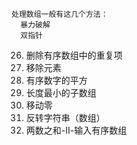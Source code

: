 ```
处理数组一般有这几个方法：
  暴力破解 
  双指针
```

026. 删除有序数组中的重复项
027. 移除元素
977. 有序数字的平方
209. 长度最小的子数组
283. 移动零
344. 反转字符串（数组）
167. 两数之和-Ⅱ-输入有序数组
